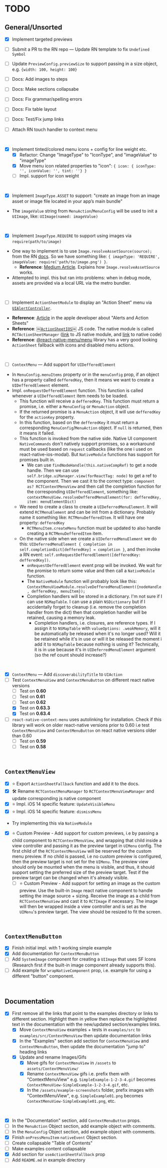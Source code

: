 # TODO

## General/Unsorted
- [x] Implement targeted previews
- [ ] Submit a PR to the RN repo — Update RN template to fix `Undefined Symbol`
- [ ] Update `PreviewConfig.previewSize` to support passing in a size object, e.g. `{width: 100, height: 100}`
- [ ] Docs: Add images to steps
- [ ] Docs: Make sections collapsabe
- [ ] Docs: Fix grammar/spelling errors
- [ ] Docs: Fix table layout
- [ ] Docs: Test/Fix jump links
- [ ] Attach RN touch handler to context menu


<br>

- [x] Implement tinted/colored menu icons + config for line weight etc.
	- [x] Refactor: Change "ImageType" to "IconType", and "imageValue" to "imageType"
	- [x] Move menu icon related properties to "icon": `{ icon: { iconType: '', iconValue: '', tint: ''} }` 
	- [ ] Impl. support for icon weight

<br>


- [x] Implement `ImageType.ASSET` to support: "create an image from an image asset or image file located in your app’s main bundle"
* The `imageValue` string from `MenuAction`/`MenuConfig` will be used to init a `UIImage`, like: `UIImage(named: imageValue)`

<br>

- [x] Implement `ImageType.REQUIRE` to support using images via `require(path/to/image)`
* One way to implement is to use `Image.resolveAssetSource(source);` from the RN [docs](https://reactnative.dev/docs/image#resolveassetsource). So we have something like: `{ imageType: 'REQUIRE', imageValue: require('path/to/image.png') }`. 
	* **Reference**: [Medium Article](https://medium.com/swlh/how-to-obtain-a-uri-for-an-image-asset-in-react-native-with-expo-88dfbe1023b8). Explains how `Image.resolveAssetSource` works.
* Attempted to impl. this but ran into problems: when in debug mode, assets are provided via a local URL via the metro bundler.

<br>

- [ ] Implement `ActionSheetModule` to display an "Action Sheet" menu via [`UIAlertController`](https://developer.apple.com/documentation/uikit/uialertcontroller).
* **Reference**: [Article](https://developer.apple.com/documentation/uikit/windows_and_screens/getting_the_user_s_attention_with_alerts_and_action_sheets) in the apple developer about "Alerts and Action Sheets"
* **Reference**: [￼`ActionSheetIOS`￼](https://github.com/facebook/react-native/blob/9c353b5ab060be9392a7aaf437bba4ffc56d78ca/Libraries/ActionSheetIOS/ActionSheetIOS.js) JS code. The native module is called `RCTActionSheetManager`  ([link](https://github.com/facebook/react-native/blob/9c353b5ab060be9392a7aaf437bba4ffc56d78ca/Libraries/ActionSheetIOS/NativeActionSheetManager.js) to JS native module, and [link](https://github.com/facebook/react-native/blob/9c353b5ab060be9392a7aaf437bba4ffc56d78ca/React/CoreModules/RCTActionSheetManager.mm) to native code)
* **Reference**: [@react-native-menu/menu](https://github.com/react-native-menu/menu) library has a very good looking `ActionSheet` fallback with icons and disabled menu actions. 

<br>

- [ ] `ContextMenu` — Add support for `UIDefferedElement`
* In `MenuConfig.menuItems` property or in the `menuConfig` prop, if an object has a property called `defferedKey`, then it means we want to create a `UIDefferedElement` element.
* Impl. `onRequestDefferedElement` function. This function is called whenever a `UIDefferedElement` item needs to be loaded.
	* This function will receive a `defferedKey`. This function must return a promise, i.e. either a `MenuConfig` or `MenuAction` object. 
	* If the returned promise is a `MenuAction` object, it will use `defferedKey` for the `actionKey` property.
	*  In this function, based on the `defferedKey` it must return a corresponding `MenuConfig`/`MenuAction` object. If `null` is returned, then it means it failed.
	* This function is invoked from the native side. Native UI component `NativeCommands` don't natively support promises, so a workaround must be used based on `request` callbacks (like the one i used on react-native-ios-modal). But `NativeModule` functions has support for promises built in. 
		* We can use `findNodeHandle(this.nativeCompRef)` to get a node handle. Then we can use `self.bridge.uiManager.view(forReactTag: node)` to get a ref to the component. Then we cast it to the correct type: `component as? RCTContextMenuView` and then call the completion function for the corresponding `UIDefferedElement`,  something like: `contextMenuView.resolveDefferedMenuElement(for: defferedKey, item: menuElementDict)`
	* We need to create a class to create a `UIDeferredMenuElement`. It will extend `RCTMenuElement` and can be init from a dictionary. Probably name it something like: `RCTMenuDefferedItem`. It will have one property: `defferedKey`
		* `RCTMenuItem.createMenu` function must be updated to also handle creating a `RCTMenuDefferedItem` item.
	* On the native side when we create a `UIDeferredMenuElement` we do this:  `UIDeferredMenuElement { completion in self.completionDict[defferedKey] = completion }`, and then invoke a RN event: `self.onRequestDefferedElement([defferedKey: defferedKey])`.
		* `onRequestDefferedElement` event prop will be invoked. We wait for the promise to return some value and then call  a `NativeModule` function.
		* The `NativeModule` function will probably look like this: `ContextMenuViewModule.resolveDefferedMenuElement({nodeHandle, defferedKey, menuItem});`
		* Completion handlers will be stored in a dictionary. I'm not sure if I can use `NSMapTable`. I can use a plain `NSDictionary` but if I accidentally forget to cleanup (i.e. remove the completion handler from the dict) then that completion handler will be retained, causing a memory leak.
			* Completion handlers, i.e. closures, are reference types. If I assign it to `NSMapTable` with `valueOptions: .weakMemory`, will it be automatically be released when it's no longer used? Will it be retained while it's in use or will it be released the moment i add it to `NSMapTable` because nothing is using it? Technically, it is in use because it's in `UIDeferredMenuElement` argument (so the ref count  should increase?)

<br>

- [x] `ContextMenu` — Add `discoverabilityTitle` to `UIAction`
- [ ] Test `ContextMenuView` and `ContextMenuButton` on different react native versions
	- [ ] Test on **0.60**
	- [ ] Test on **0.61**
	- [ ] Test on **0.62**
	- [x] Test on **0.63.3**
	- [x] Test on **0.63.4**
- [ ] `react-native-context-menu` uses autolinking for installation. Check if this library will work on older react-native versions prior to 0.60 i.e test `ContextMenuView` and `ContextMenuButton` on react native versions older than 0.60
	- [ ] Test on **0.59**
	- [ ] Test on **0.58**

<br>

## `ContextMenuView`
- [x] ⭐️ Export `ActionSheetFallback` function and add it to the docs.
- [x] 🛠 Rename `RCTContextMenuManager` to `RCTContextMenuViewManager` and update corresponding js native component
- [x] ⭐️ Impl. iOS 14 specific feature: `UpdateVisibleMenu`
- [x] ⭐️ Impl. iOS 14 specific feature: `dismissMenu`
* Try implementing this via `NativeModule`

- [x] ⭐️ Custom Preview - Add support for custom previews, i.e by passing a child component to `RCTContextMenuView`, and wrapping that child inside a view controller and passing it as the preview target in `UIMenu` config. The first child of the `RCTContextMenuView` will be reserved for the custom menu preview. If no child is passed, i.e no custom preview is configured, then the preview target is not set for the `UIMenu`. The preview view should only be mounted when the menu is visible, and thus, it should support setting the preferred size of the preview target. Test if the preview target can be changed when it's already visible.
	- [ ] ⭐️ Custom Preview - Add support for setting an image as the custom preview. Use the built-in `Image` react native component to handle setting the image source + sizing. Receive the image as a child from `RCTContextMenuView` and cast it to `RCTImage` if necessary. The image will then be wrapped inside a view controller and is set as the `UIMenu`'s preview target. The view should be resized to fit the screen.

<br>

## `ContextMenuButton`
- [x] Finish initial impl. with 1 working simple example
- [x] Add documentation for `ContextMenuButton`
- [ ] Add `SystemImage` component for creating a `UIImage` that uses SF Icons (Research first if the built-in image component already supports this).
- [ ] Add example for `wrapNativeComponent` prop, i.e. example for using a different "button" component.

<br>

## Documentation
- [x] First remove all the links that point to the examples directory or links to different section. Highlight them in yellow then replace the highlighted text in the documentation with the new/updated section/examples links.
	- [x] Move `ContextMenuView` examples + tests in `examples/src` to `examples/src/ContextMenuView` then update documentation links
	- [x] In the "Examples" section add section for `ContextMenuView` and `ContextMenuButton`, then update the documentation "jump to" heading links
	- [x] Update and rename Images/Gifs
		- [x] Move gifs for `ContextMenuView` in `/assets` to `assets/ContextMenuView/`
		- [x] Rename `ContextMenuView` gifs i.e. prefix them with "ContextMenuView" e.g. `SimpleExample-1-2-3-4.gif` becomes `ContextMenuView-SimpleExample-1-2-3-4.gif`, etc.
		- [x] In the `/assets/example-screenshots` folder, prefix images with "ContextMenuView", e.g. `SimpleExample01.png` becomes `ContextMenuView-SimpleExample01.png`, etc.

<br>

- [x] In the "Documentation" section, add `ContextMenuButton` props.
- [ ] In the `MenuAction` Object section, add example object with comments.
- [ ] In the `MenuConfig` Object section, add example object with comments.
- [x] Finish `onPressMenuItem` `nativeEvent` Object section.
- [ ] Create collapsable "Table of Contents"
- [ ] Make examples content collapsable
- [x] Add section for `useActionSheetFallback` prop
- [ ] Add `README.md` in example directory